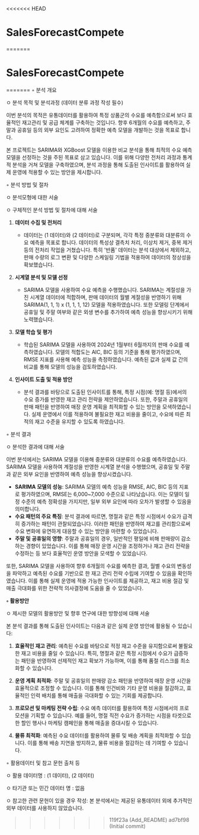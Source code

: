 <<<<<<< HEAD
# SalesForecastCompete
=======
# SalesForecastCompete
=======
◦ 분석 개요&#x20;

ㅇ 분석 목적 및 분석과정 (데이터 분류 과정 작성 필수)

이번 분석의 목적은 유통데이터를 활용하여 특정 상품군의 수요를 예측함으로써 보다 효율적인 재고관리 및 공급 체계를 구축하는 것입니다. 향후 6개월의 수요를 예측하고, 주말과 공휴일 등의 외부 요인도 고려하여 정확한 예측 모델을 개발하는 것을 목표로 합니다.

본 프로젝트는 SARIMA와 XGBoost 모델을 이용한 비교 분석을 통해 최적의 수요 예측 모델을 선정하는 것을 주된 목표로 삼고 있습니다. 이를 위해 다양한 전처리 과정과 통계적 분석을 거쳐 모델을 구축하였으며, 분석 과정을 통해 도출된 인사이트를 활용하여 실제 운영에 적용할 수 있는 방안을 제시합니다.



◦ 분석 방법 및 절차&#x20;

ㅇ 분석모형에 대한 서술

ㅇ 구체적인 분석 방법 및 절차에 대해 서술&#x20;

1. **데이터 수집 및 전처리**

   - 데이터는 (1 데이터)와 (2 데이터)로 구분되며, 각각 특정 중분류와 대분류의 수요 예측을 목표로 합니다. 데이터의 특성상 결측치 처리, 이상치 제거, 중복 제거 등의 전처리 작업을 거쳤습니다. 특히 '반품' 데이터는 분석 대상에서 제외하고, 판매 수량의 로그 변환 및 다양한 스케일링 기법을 적용하여 데이터의 정상성을 확보했습니다.

2. **시계열 분석 및 모델 선정**

   - SARIMA 모델을 사용하여 수요 예측을 수행했습니다. SARIMA는 계절성을 가진 시계열 데이터에 적합하며, 판매 데이터의 월별 계절성을 반영하기 위해 SARIMA(1, 1, 1) x (1, 1, 1, 12) 모델을 적용하였습니다. 또한 모델링 단계에서 공휴일 및 주말 여부와 같은 외생 변수를 추가하여 예측 성능을 향상시키기 위해 노력했습니다.

3. **모델 학습 및 평가**

   - 학습된 SARIMA 모델을 사용하여 2024년 1월부터 6월까지의 판매 수요를 예측하였습니다. 모델의 적합도는 AIC, BIC 등의 기준을 통해 평가하였으며, RMSE 지표를 사용해 예측 성능을 측정하였습니다. 예측된 값과 실제 값 간의 비교를 통해 모델의 성능을 검토하였습니다.

4. **인사이트 도출 및 적용 방안**

   - 분석 결과를 바탕으로 도출된 인사이트를 통해, 특정 시점(예: 명절 등)에서의 수요 증가를 반영한 재고 관리 전략을 제안하였습니다. 또한, 주말과 공휴일의 판매 패턴을 반영하여 매장 운영 계획을 최적화할 수 있는 방안을 모색하였습니다. 실제 운영에서 이를 적용하여 불필요한 재고 비용을 줄이고, 수요에 따른 최적의 재고 수준을 유지할 수 있도록 하였습니다.

◦ 분석 결과

ㅇ 분석한 결과에 대해 서술&#x20;

이번 분석에서는 SARIMA 모델을 이용해 중분류와 대분류의 수요를 예측하였습니다. SARIMA 모델을 사용하여 계절성을 반영한 시계열 분석을 수행했으며, 공휴일 및 주말과 같은 외부 요인을 반영하여 예측 성능을 향상시켰습니다.

- **SARIMA 모델의 성능**: SARIMA 모델의 예측 성능을 RMSE, AIC, BIC 등의 지표로 평가하였으며, RMSE는 6,000\~7,000 수준으로 나타났습니다. 이는 모델이 일정 수준의 예측 정확성을 가지지만, 일부 외부 요인에 따라 오차가 발생할 수 있음을 의미합니다.
- **수요 패턴의 주요 특징**: 분석 결과에 따르면, 명절과 같은 특정 시점에서 수요가 급격히 증가하는 패턴이 관찰되었습니다. 이러한 패턴을 반영하여 재고를 관리함으로써 수요 변화에 유연하게 대응할 수 있는 방안을 마련할 수 있었습니다.
- **주말 및 공휴일의 영향**: 주말과 공휴일의 경우, 일반적인 평일에 비해 판매량이 감소하는 경향이 있었습니다. 이를 통해 매장 운영 시간을 조정하거나 재고 관리 전략을 수정하는 등 보다 효율적인 운영 방안을 모색할 수 있었습니다.

또한, SARIMA 모델을 사용하여 향후 6개월의 수요를 예측한 결과, 월별 수요의 변동성을 파악하고 예측된 수요를 기반으로 한 재고 관리 전략 수립에 기여할 수 있음을 확인하였습니다. 이를 통해 실제 운영에 적용 가능한 인사이트를 제공하고, 재고 비용 절감 및 매출 극대화를 위한 전략적 의사결정에 도움을 줄 수 있었습니다.

**◦ 활용방안**

ㅇ 제시한 모델의 활용방안 및 향후 연구에 대한 방향성에 대해 서술

본 분석 결과를 통해 도출된 인사이트는 다음과 같은 실제 운영 방안에 활용될 수 있습니다:

1. **효율적인 재고 관리**: 예측된 수요를 바탕으로 적정 재고 수준을 유지함으로써 불필요한 재고 비용을 줄일 수 있습니다. 특히, 명절과 같은 특정 시점에서 수요가 급증하는 패턴을 반영하여 선제적인 재고 확보가 가능하며, 이를 통해 품절 리스크를 최소화할 수 있습니다.

2. **운영 계획 최적화**: 주말 및 공휴일의 판매량 감소 패턴을 반영하여 매장 운영 시간을 효율적으로 조정할 수 있습니다. 이를 통해 인건비와 기타 운영 비용을 절감하고, 효율적인 인력 배치를 통해 매출을 극대화할 수 있는 기회를 제공합니다.

3. **프로모션 및 마케팅 전략 수립**: 수요 예측 데이터를 활용하여 특정 시점에서의 프로모션을 기획할 수 있습니다. 예를 들어, 명절 직전 수요가 증가하는 시점을 타겟으로 한 할인 행사나 마케팅 캠페인을 통해 매출을 증대시킬 수 있습니다.

4. **물류 최적화**: 예측된 수요 데이터를 활용하여 물류 및 배송 계획을 최적화할 수 있습니다. 이를 통해 배송 지연을 방지하고, 물류 비용을 절감하는 데 기여할 수 있습니다.



◦ 활용데이터 및 참고 문헌 출처 등

ㅇ 활용 데이터명 : (1 데이터), (2 데이터)

ㅇ 타기관 또는 민간 데이터 명 : 없음

ㅇ 참고한 관련 문헌이 있을 경우 작성: 본 분석에서는 제공된 유통데이터 외에 추가적인 외부 데이터를 사용하지 않았습니다.







>>>>>>> 119f23a (Add_README)
>>>>>>> ad7bf98 (Initial commit)
